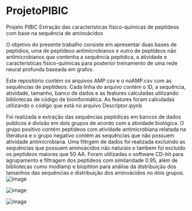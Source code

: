 # ProjetoPIBIC

Projeto PIBIC Extração das características físico-químicas de peptídeos com base na sequência de aminoácidos

O objetivo do presente trabalho consiste em apresentar duas bases de peptídios, uma de peptídeos antimicrobianos e outro de  peptídeos não antimicrobianos que 
contenha a sequência peptídica, a atividade e características físico-químicas para posterior treinamento de uma rede neural profunda baseada em grafos.

Este repositório contém os arquivos AMP.csv e o noAMP.csv com as sequências de peptídeos. Cada linha do arquivo contém o ID, a sequência, atividade, tamanho, banco de dados e as features calculadas utilizando bibliotecas de código de bioinformática. As features foram calculadas utilizando o código que está no arquivo Descriptor.ipynb

Foi realizada e extração das sequências peptídicas em bancos de dados publicos e divisão em dois grupos de acordo com a atividade biológica. O grupo positivo contém peptídeos com atividade antimicrobiana relatada na literatura e o grupo negativo contém as sequências que não possuem atividade antimicrobiana. Uma filtrgem de dados foi realizada excluindo as sequências que possuem aminoácidos não naturais e tambem foi excluido os peptideos maiores que 50 AA. Foram utilizadas o software CD-hit para agrupamento e filtragem dos peptideos com similaridade 0.95, além de bibliotecas como modlamp e biophton para análise da distribuição dos tamanhos das sequências e distribuição dos aminoácidos no dois grupos.
![image](https://github.com/gabrielalonde/ProjetoPIBIC/assets/138613530/79e4fd4f-2a78-45a0-a06a-14387bfcc598)

![image](https://github.com/gabrielalonde/ProjetoPIBIC/assets/138613530/df3eb055-4f2b-4825-8122-04984813714e)

![image](https://github.com/gabrielalonde/ProjetoPIBIC/assets/138613530/f0029f62-cbec-412c-bc3a-6b7a363bcf7c)





 
